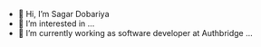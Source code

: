 - 👋 Hi, I’m Sagar Dobariya
- 👀 I’m interested in ...
- 🌱 I’m currently working as software developer at Authbridge ...


<!---
sdpatel1026/sdpatel1026 is a ✨ special ✨ repository because its `README.md` (this file) appears on your GitHub profile.
You can click the Preview link to take a look at your changes.
--->

